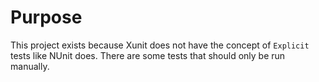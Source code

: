 # Purpose

This project exists because Xunit does not have the concept of `Explicit` tests like NUnit does. There are some tests that should only be run manually.